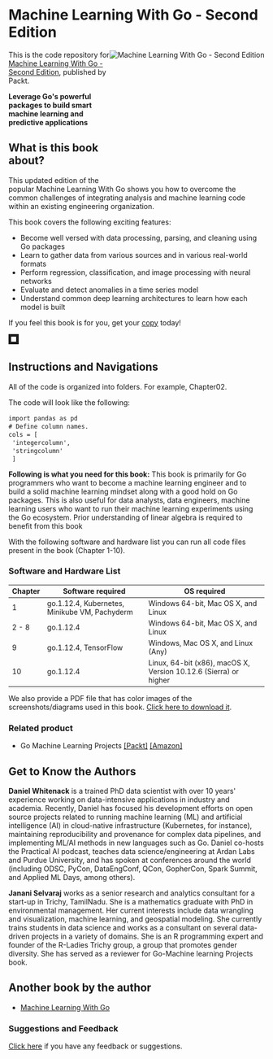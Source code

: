 # Machine Learning With  Go - Second Edition

<a href="https://www.packtpub.com/big-data-and-business-intelligence/machine-learning-go-second-edition?utm_source=github&utm_medium=repository&utm_campaign=9781789619898"><img src="https://www.packtpub.com/sites/default/files/9781789619898cover.png" alt="Machine Learning With  Go - Second Edition" height="256px" align="right"></a>

This is the code repository for [Machine Learning With  Go - Second Edition](https://www.packtpub.com/big-data-and-business-intelligence/machine-learning-go-second-edition?utm_source=github&utm_medium=repository&utm_campaign=9781789619898), published by Packt.

**Leverage Go's powerful packages to build smart machine learning and predictive applications**

## What is this book about?
This updated edition of the popular Machine Learning With Go shows you how to overcome the common challenges of integrating analysis and machine learning code within an existing engineering organization.

This book covers the following exciting features:
* Become well versed with data processing, parsing, and cleaning using Go packages
* Learn to gather data from various sources and in various real-world formats
* Perform regression, classification, and image processing with neural networks
* Evaluate and detect anomalies in a time series model
* Understand common deep learning architectures to learn how each model is built

If you feel this book is for you, get your [copy](https://www.amazon.com/dp/1789619890) today!

<a href="https://www.packtpub.com/?utm_source=github&utm_medium=banner&utm_campaign=GitHubBanner"><img src="https://raw.githubusercontent.com/PacktPublishing/GitHub/master/GitHub.png" alt="https://www.packtpub.com/" border="5" /></a>

## Instructions and Navigations
All of the code is organized into folders. For example, Chapter02.

The code will look like the following:
```
import pandas as pd
# Define column names.
cols = [
 'integercolumn',
 'stringcolumn'
 ]
```

**Following is what you need for this book:**
This book is primarily for Go programmers who want to become a machine learning engineer and to build a solid machine learning mindset along with a good hold on Go packages. This is also useful for data analysts, data engineers, machine learning users who want to run their machine learning experiments using the Go ecosystem. Prior understanding of linear algebra is required to benefit from this book

With the following software and hardware list you can run all code files present in the book (Chapter 1-10).

### Software and Hardware List

| Chapter  | Software required                             | OS required                                                      |
| -------- | ----------------------------------------------| -----------------------------------------------------------------|
| 1        | go.1.12.4, Kubernetes, Minikube VM, Pachyderm | Windows 64-bit, Mac OS X, and Linux                              | 
| 2 - 8    | go.1.12.4                                     | Windows 64-bit, Mac OS X, and Linux                              |
| 9        | go.1.12.4, TensorFlow                         | Windows, Mac OS X, and Linux (Any)                               |
| 10       | go.1.12.4                                     | Linux, 64-bit (x86), macOS X, Version 10.12.6 (Sierra) or higher |


We also provide a PDF file that has color images of the screenshots/diagrams used in this book. [Click here to download it](http://www.packtpub.com/sites/default/files/downloads/9781789619898_ColorImages.pdf).


### Related product <Other books you may enjoy>
* Go Machine Learning Projects [[Packt]](https://www.packtpub.com/big-data-and-business-intelligence/go-machine-learning-projects?utm_source=github&utm_medium=repository&utm_campaign=9781788993401) [[Amazon]](https://www.amazon.com/dp/1788993403)


## Get to Know the Authors
**Daniel Whitenack**
is a trained PhD data scientist with over 10 years' experience working on data-intensive applications in industry and academia. Recently, Daniel has focused his development efforts on open source projects related to running machine learning (ML) and artificial intelligence (AI) in cloud-native infrastructure (Kubernetes, for instance), maintaining reproducibility and provenance for complex data pipelines, and implementing ML/AI methods in new languages such as Go. Daniel co-hosts the Practical AI podcast, teaches data science/engineering at Ardan Labs and Purdue University, and has spoken at conferences around the world (including ODSC, PyCon, DataEngConf, QCon, GopherCon, Spark Summit, and Applied ML Days, among others).

**Janani Selvaraj**
works as a senior research and analytics consultant for a start-up in Trichy, TamilNadu. She is a mathematics graduate with PhD in environmental management. Her current interests include data wrangling and visualization, machine learning, and geospatial modeling. She currently trains students in data science and works as a consultant on several data-driven projects in a variety of domains. She is an R programming expert and founder of the R-Ladies Trichy group, a group that promotes gender diversity. She has served as a reviewer for Go-Machine learning Projects book.


## Another book by the author
* [Machine Learning With Go](https://www.packtpub.com/big-data-and-business-intelligence/machine-learning-go?utm_source=github&utm_medium=repository&utm_campaign=9781785882104)

### Suggestions and Feedback
[Click here](https://docs.google.com/forms/d/e/1FAIpQLSdy7dATC6QmEL81FIUuymZ0Wy9vH1jHkvpY57OiMeKGqib_Ow/viewform) if you have any feedback or suggestions.
